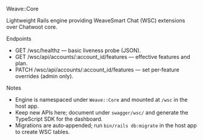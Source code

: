 Weave::Core

Lightweight Rails engine providing WeaveSmart Chat (WSC) extensions over Chatwoot core.

Endpoints
- GET /wsc/healthz — basic liveness probe (JSON).
- GET /wsc/api/accounts/:account_id/features — effective features and plan.
- PATCH /wsc/api/accounts/:account_id/features — set per‑feature overrides (admin only).

Notes
- Engine is namespaced under `Weave::Core` and mounted at `/wsc` in the host app.
- Keep new APIs here; document under `swagger/wsc/` and generate the TypeScript SDK for the dashboard.
- Migrations are auto‑appended; run `bin/rails db:migrate` in the host app to create WSC tables.
